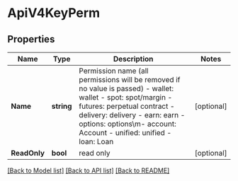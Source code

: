 # ApiV4KeyPerm

## Properties

Name | Type | Description | Notes
------------ | ------------- | ------------- | -------------
**Name** | **string** | Permission name (all permissions will be removed if no value is passed)  - wallet: wallet - spot: spot/margin - futures: perpetual contract - delivery: delivery - earn: earn - options: options\\m- account: Account - unified: unified - loan: Loan | [optional] 
**ReadOnly** | **bool** | read only | [optional] 

[[Back to Model list]](../README.md#documentation-for-models) [[Back to API list]](../README.md#documentation-for-api-endpoints) [[Back to README]](../README.md)


